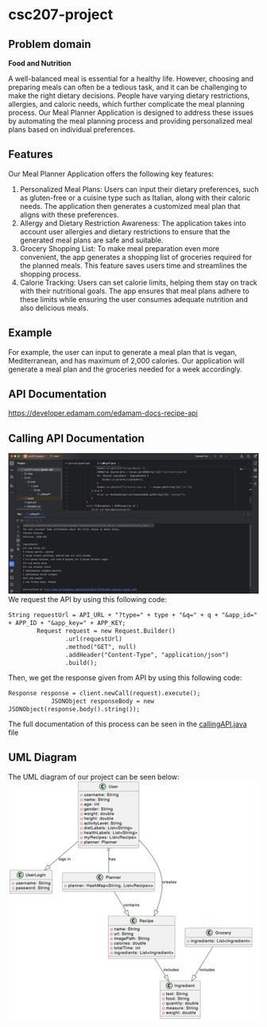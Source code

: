 # csc207-project

## Problem domain
**Food and Nutrition**

A well-balanced meal is essential for a healthy life. However, choosing and preparing meals can often be a tedious task, and it can be challenging to make the right dietary decisions. People have varying dietary restrictions, allergies, and caloric needs, which further complicate the meal planning process. Our Meal Planner Application is designed to address these issues by automating the meal planning process and providing personalized meal plans based on individual preferences.

## Features

Our Meal Planner Application offers the following key features:
1. Personalized Meal Plans: Users can input their dietary preferences, such as gluten-free or a cuisine type such as Italian, along with their caloric needs. The application then generates a customized meal plan that aligns with these preferences.
2. Allergy and Dietary Restriction Awareness: The application takes into account user allergies and dietary restrictions to ensure that the generated meal plans are safe and suitable.
3. Grocery Shopping List: To make meal preparation even more convenient, the app generates a shopping list of groceries required for the planned meals. This feature saves users time and streamlines the shopping process.
4. Calorie Tracking: Users can set calorie limits, helping them stay on track with their nutritional goals. The app ensures that meal plans adhere to these limits while ensuring the user consumes adequate nutrition and also delicious meals.

## Example
For example, the user can input to generate a meal plan that is vegan, Mediterranean, and has maximum of 2,000 calories. Our application will generate
a meal plan and the groceries needed for a week accordingly.

## API Documentation
https://developer.edamam.com/edamam-docs-recipe-api

## Calling API Documentation
![calling_api.png](calling_api.png)
We request the API by using this following code:
```
String requestUrl = API_URL + "?type=" + type + "&q=" + q + "&app_id=" + APP_ID + "&app_key=" + APP_KEY;
        Request request = new Request.Builder()
                .url(requestUrl)
                .method("GET", null)
                .addHeader("Content-Type", "application/json")
                .build();
```
Then, we get the response given from API by using this following code:
```
Response response = client.newCall(request).execute();
            JSONObject responseBody = new JSONObject(response.body().string());
```
The full documentation of this process can be seen in the [callingAPI.java](src%2Fmain%2Fjava%2Fapi%2FcallingAPI.java) file

## UML Diagram
The UML diagram of our project can be seen below:
![umlDiagram.png](umlDiagram.png)